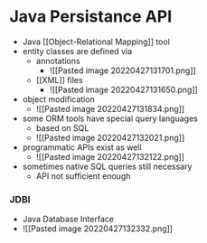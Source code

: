 # Java Persistance API
+ Java [[Object-Relational Mapping]] tool
+ entity classes are defined via
	+ annotations
		+ ![[Pasted image 20220427131701.png]]
	+ [[XML]] files
		+ ![[Pasted image 20220427131650.png]]
+ object modification
	+ ![[Pasted image 20220427131834.png]]
+ some ORM tools have special query languages
	+ based on SQL
	+ ![[Pasted image 20220427132021.png]]
+ programmatic APIs exist as well
	+ ![[Pasted image 20220427132122.png]]
+ sometimes native SQL queries still necessary
	+ API not sufficient enough

### JDBI
+ Java Database Interface
+ ![[Pasted image 20220427132332.png]]